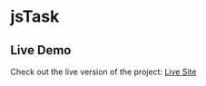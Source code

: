 # jsTask
## Live Demo

Check out the live version of the project: [Live Site](https://heba62002.github.io/jsTask/Task1)
